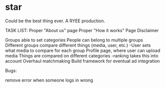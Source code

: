 # star
Could be the best thing ever. A RYEE production.

TASK LIST:
Proper "About us" page
Proper "How it works" Page
Disclaimer

Groups able to set categories
People can belong to multiple groups
Different groups compare different things (media, user, etc.)
	-User sets what media to compare for each group
Profile page, where user can upload media
Things are compared on different categories
	-ranking takes this into account
Overhaul matchmaking
Build framework for eventual ad integration

Bugs:

remove error when someone logs in wrong


